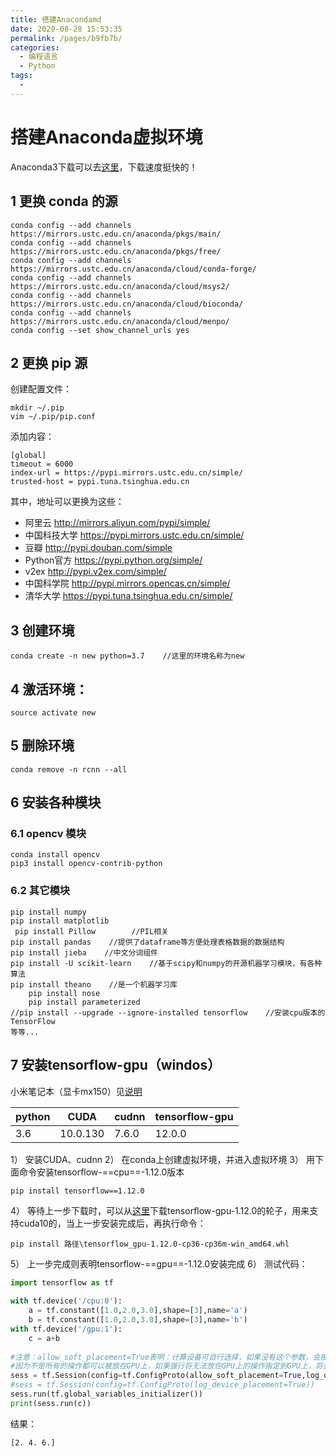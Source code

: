 ```yaml
---
title: 搭建Anacondamd
date: 2020-08-28 15:53:35
permalink: /pages/b9fb7b/
categories: 
  - 编程语言
  - Python
tags: 
  - 
---
```

# 搭建Anaconda虚拟环境

Anaconda3下载可以去[这里](https://mirrors.tuna.tsinghua.edu.cn/anaconda/archive/)，下载速度挺快的！

## 1 更换 conda 的源
```shell
conda config --add channels https://mirrors.ustc.edu.cn/anaconda/pkgs/main/
conda config --add channels https://mirrors.ustc.edu.cn/anaconda/pkgs/free/
conda config --add channels https://mirrors.ustc.edu.cn/anaconda/cloud/conda-forge/
conda config --add channels https://mirrors.ustc.edu.cn/anaconda/cloud/msys2/
conda config --add channels https://mirrors.ustc.edu.cn/anaconda/cloud/bioconda/
conda config --add channels https://mirrors.ustc.edu.cn/anaconda/cloud/menpo/
conda config --set show_channel_urls yes
```

## 2 更换 pip 源
创建配置文件：
```shell
mkdir ~/.pip
vim ~/.pip/pip.conf
```
添加内容：
```shell
[global]
timeout = 6000
index-url = https://pypi.mirrors.ustc.edu.cn/simple/
trusted-host = pypi.tuna.tsinghua.edu.cn
```
其中，地址可以更换为这些：

- 阿里云 http://mirrors.aliyun.com/pypi/simple/
- 中国科技大学 https://pypi.mirrors.ustc.edu.cn/simple/
- 豆瓣 http://pypi.douban.com/simple
- Python官方 https://pypi.python.org/simple/
- v2ex http://pypi.v2ex.com/simple/
- 中国科学院 http://pypi.mirrors.opencas.cn/simple/
- 清华大学 https://pypi.tuna.tsinghua.edu.cn/simple/


## 3 创建环境
```shell
conda create -n new python=3.7    //这里的环境名称为new
```
## 4 激活环境：
```shell
source activate new
```
## 5 删除环境
```shell
conda remove -n rcnn --all
```

## 6 安装各种模块
### 6.1 opencv 模块
```shell
conda install opencv
pip3 install opencv-contrib-python
```
### 6.2 其它模块
```shell
pip install numpy
pip install matplotlib
 pip install Pillow        //PIL相关
pip install pandas    //提供了dataframe等方便处理表格数据的数据结构
pip install jieba    //中文分词组件
pip install -U scikit-learn    //基于scipy和numpy的开源机器学习模块，有各种算法
pip install theano    //是一个机器学习库   
    pip install nose   
    pip install parameterized
//pip install --upgrade --ignore-installed tensorflow    //安装cpu版本的TensorFlow
等等...
```
## 7 安装tensorflow-gpu（windos）
小米笔记本（显卡mx150）见[说明](https://www.jianshu.com/p/01047532034c)

|python|CUDA|cudnn|tensorflow-gpu|
|--|--|--|--|
|3.6|10.0.130|7.6.0|12.0.0|

1） 安装CUDA、cudnn
2） 在conda上创建虚拟环境，并进入虚拟环境
3） 用下面命令安装tensorflow-==cpu==-1.12.0版本
```shell
pip install tensorflow==1.12.0
```
4） 等待上一步下载时，可以从[这里](https://github.com/fo40225/tensorflow-windows-wheel/blob/master/1.12.0/py36/GPU/cuda100cudnn73sse2/tensorflow_gpu-1.12.0-cp36-cp36m-win_amd64.whl)下载tensorflow-gpu-1.12.0的轮子，用来支持cuda10的，当上一步安装完成后，再执行命令：
```shell
pip install 路径\tensorflow_gpu-1.12.0-cp36-cp36m-win_amd64.whl
```
5） 上一步完成则表明tensorflow-==gpu==-1.12.0安装完成
6） 测试代码：
```python
import tensorflow as tf
 
with tf.device('/cpu:0'):
    a = tf.constant([1.0,2.0,3.0],shape=[3],name='a')
    b = tf.constant([1.0,2.0,3.0],shape=[3],name='b')
with tf.device('/gpu:1'):
    c = a+b
 
#注意：allow_soft_placement=True表明：计算设备可自行选择，如果没有这个参数，会报错。
#因为不是所有的操作都可以被放在GPU上，如果强行将无法放在GPU上的操作指定到GPU上，将会报错。
sess = tf.Session(config=tf.ConfigProto(allow_soft_placement=True,log_device_placement=True))
#sess = tf.Session(config=tf.ConfigProto(log_device_placement=True))
sess.run(tf.global_variables_initializer())
print(sess.run(c))
```
结果：
```shell
[2. 4. 6.]
```
